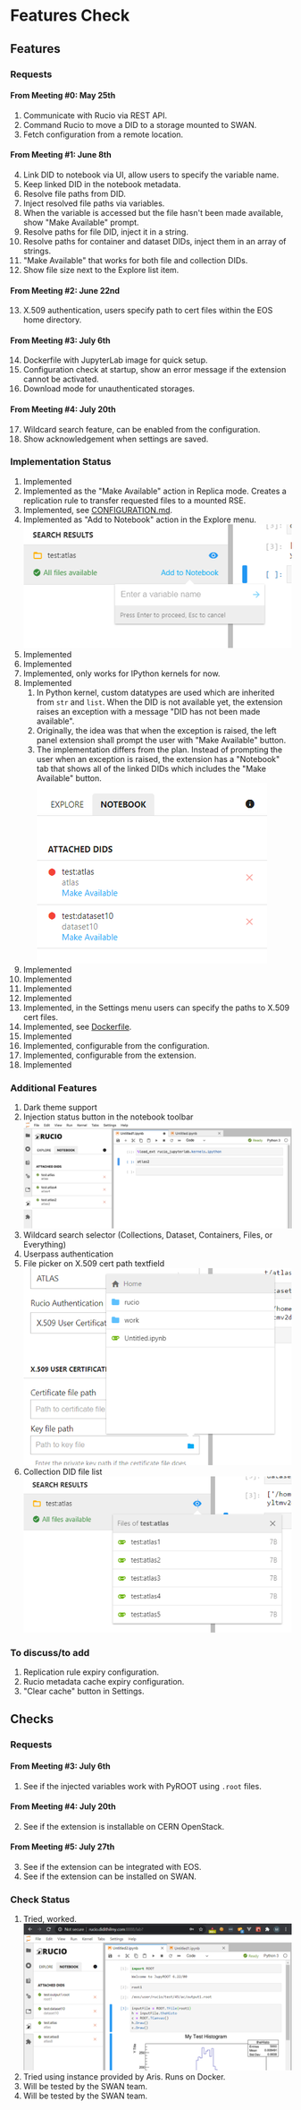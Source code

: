 # Features Check

## Features
### Requests

#### From Meeting #0: May 25th
1. Communicate with Rucio via REST API.
2. Command Rucio to move a DID to a storage mounted to SWAN.
3. Fetch configuration from a remote location.

#### From Meeting #1: June 8th
4. Link DID to notebook via UI, allow users to specify the variable name.
5. Keep linked DID in the notebook metadata.
6. Resolve file paths from DID.
7. Inject resolved file paths via variables.
8. When the variable is accessed but the file hasn't been made available, show "Make Available" prompt.
9. Resolve paths for file DID, inject it in a string.
10. Resolve paths for container and dataset DIDs, inject them in an array of strings.
11. "Make Available" that works for both file and collection DIDs.
12. Show file size next to the Explore list item.

#### From Meeting #2: June 22nd
13. X.509 authentication, users specify path to cert files within the EOS home directory.

#### From Meeting #3: July 6th
14. Dockerfile with JupyterLab image for quick setup.
15. Configuration check at startup, show an error message if the extension cannot be activated.
16. Download mode for unauthenticated storages.

#### From Meeting #4: July 20th
17. Wildcard search feature, can be enabled from the configuration.
18. Show acknowledgement when settings are saved.


### Implementation Status
1. Implemented
2. Implemented as the "Make Available" action in Replica mode. Creates a replication rule to transfer requested files to a mounted RSE.
3. Implemented, see [CONFIGURATION.md](https://github.com/didithilmy/rucio-jupyterlab/blob/master/CONFIGURATION.md).
4. Implemented as "Add to Notebook" action in the Explore menu. <br /> ![](journal/assets/features-2.png)
5. Implemented
6. Implemented
7. Implemented, only works for IPython kernels for now.
8. Implemented
   1. In Python kernel, custom datatypes are used which are inherited from `str` and `list`. When the DID is not available yet, the extension raises an exception with a message "DID has not been made available".
   2. Originally, the idea was that when the exception is raised, the left panel extension shall prompt the user with "Make Available" button.
   3. The implementation differs from the plan. Instead of prompting the user when an exception is raised, the extension has a "Notebook" tab that shows all of the linked DIDs which includes the "Make Available" button. <br /> ![](journal/assets/features-1.png)
9.  Implemented
10. Implemented
11. Implemented
12. Implemented
13. Implemented, in the Settings menu users can specify the paths to X.509 cert files.
14. Implemented, see [Dockerfile](https://github.com/didithilmy/rucio-jupyterlab/blom/master/Dockerfile).
15. Implemented
16. Implemented, configurable from the configuration.
17. Implemented, configurable from the extension.
18. Implemented


### Additional Features
1. Dark theme support
2. Injection status button in the notebook toolbar <br /> ![](journal/assets/06-toolbar-3.png)
3. Wildcard search selector (Collections, Dataset, Containers, Files, or Everything)
4. Userpass authentication
5. File picker on X.509 cert path textfield <br /> ![](journal/assets/features-3.png)
6. Collection DID file list <br /> ![](journal/assets/features-4.png)


### To discuss/to add
1. Replication rule expiry configuration.
2. Rucio metadata cache expiry configuration.
3. "Clear cache" button in Settings.



## Checks
### Requests

#### From Meeting #3: July 6th
1. See if the injected variables work with PyROOT using `.root` files.

#### From Meeting #4: July 20th
2. See if the extension is installable on CERN OpenStack.

#### From Meeting #5: July 27th
3. See if the extension can be integrated with EOS.
4. See if the extension can be installed on SWAN.


### Check Status
1. Tried, worked. <br /> ![](journal/assets/rootfile-test.png)
2. Tried using instance provided by Aris. Runs on Docker.
3. Will be tested by the SWAN team.
4. Will be tested by the SWAN team.